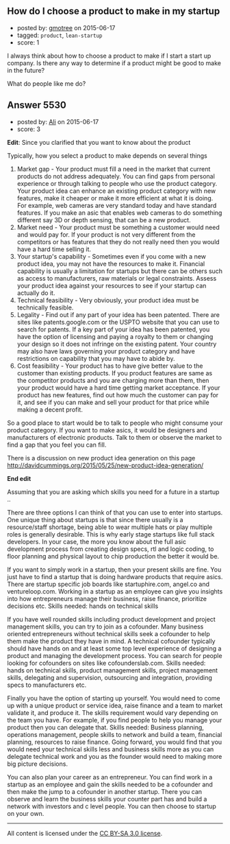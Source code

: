 ## How do I choose a product to make in my startup

- posted by: [gmotree](https://stackexchange.com/users/6191456/gmotree) on 2015-06-17
- tagged: `product`, `lean-startup`
- score: 1

<p>I always think about how to choose a product to make if I start a start up company.
Is there any way to determine if a product might be good to make in the future?</p>

<p>What do people like me do?</p>



## Answer 5530

- posted by: [Ali](https://stackexchange.com/users/2815644/ali) on 2015-06-17
- score: 3

<p><strong>Edit</strong>: Since you clarified that you want to know about the product</p>

<p>Typically, how you select a product to make depends on several things</p>

<ol>
<li>Market gap - Your product must fill a need in the market that current products do not address adequately. You can find gaps from personal experience or through talking to people who use the product category. Your product idea can enhance an existing product category with new features, make it cheaper or make it more efficient at what it is doing. For example, web cameras are very standard today and have standard features. If you make an asic that enables web cameras to do something different say 3D or depth sensing, that can be a new product.</li>
<li>Market need - Your product must be something a customer would need and would pay for. If your product is not very different from the competitors or has features that they do not really need then you would have a hard time selling it.</li>
<li>Your startup's capability - Sometimes even if you come with a new product idea, you may not have the resources to make it. Financial capability is usually a limitation for startups but there can be others such as access to manufacturers, raw materials or legal constraints. Assess your product idea against your resources to see if your startup can actually do it.</li>
<li>Technical feasibility - Very obviously, your product idea must be technically feasible. </li>
<li>Legality - Find out if any part of your idea has been patented. There are sites like patents.google.com or the USPTO website that you can use to search for patents. If a key part of your idea has been patented, you have the option of licensing and paying a royalty to them or changing your design so it does not infringe on the existing patent. Your country may also have laws governing your product category and have restrictions on capability that you may have to abide by.</li>
<li>Cost feasibility - Your product has to have give better value to the customer than existing products. If you product features are same as the competitor products and you are charging more than them, then your product would have a hard time getting market acceptance. If your product has new features, find out how much the customer can pay for it, and see if you can make and sell your product for that price while making a decent profit.</li>
</ol>

<p>So a good place to start would be to talk to people who might consume your product category. If you want to make asics, it would be designers and manufacturers of electronic products. Talk to them or observe the market to find a gap that you feel you can fill. </p>

<p>There is a discussion on new product idea generation on this page <a href="http://davidcummings.org/2015/05/25/new-product-idea-generation/" rel="nofollow">http://davidcummings.org/2015/05/25/new-product-idea-generation/</a></p>

<p><strong>End edit</strong></p>

<p>Assuming that you are asking which skills you need for a future in a startup .. </p>

<p>There are three options I can think of that you can use to enter into startups. One unique thing about startups is that since there usually is a resource/staff shortage, being able to wear multiple hats or play multiple roles is generally desirable. This is why early stage startups like full stack developers. In your case, the more you know about the full asic development process from creating design specs, rtl and logic coding, to floor planning and physical layout to chip production the better it would be. </p>

<p>If you want to simply work in a startup, then your present skills are fine. You just have to find a startup that is doing hardware products that require asics. There are startup specific job boards like startuphire.com, angel.co and ventureloop.com. Working in a startup as an employee can give you insights into how entrepreneurs manage their business, raise finance, prioritize decisions etc. Skills needed: hands on technical skills</p>

<p>If you have well rounded skills including product development and project management skills, you can try to join as a cofounder. Many business oriented entrepreneurs without technical skills seek a cofounder to help them make the product they have in mind. A technical cofounder typically should have hands on and at least some top level experience of designing a product and managing the development process. You can search for people looking for cofounders on sites like cofounderslab.com. Skills needed: hands on technical skills, product management skills, project management skills, delegating and supervision, outsourcing and integration, providing specs to manufacturers etc. </p>

<p>Finally you have the option of starting up yourself. You would need to come up with a unique product or service idea, raise finance and a team to market validate it, and produce it. The skills requirement would vary depending on the team you have. For example, if you find people to help you manage your product then you can delegate that. Skills needed: Business planning, operations management, people skills to network and build a team, financial planning, resources to raise finance. Going forward, you would find that you would need your technical skills less and business skills more as you can delegate technical work and you as the founder would need to making more big picture decisions.</p>

<p>You can also plan your career as an entrepreneur. You can find work in a startup as an employee and gain the skills needed to be a cofounder and then make the jump to a cofounder in another startup. There you can observe and learn the business skills  your counter part has and build a network with investors and c level people. You can then choose to startup on your own.</p>




---

All content is licensed under the [CC BY-SA 3.0 license](https://creativecommons.org/licenses/by-sa/3.0/).
